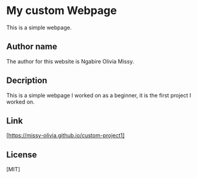 
# My custom Webpage
This is a simple webpage.
## Author name
The author for this website is Ngabire Olivia Missy.
## Decription
This is a simple webpage I worked on as a beginner, it is the first project I worked on.
## Link
[https://missy-olivia.github.io/custom-project1]
## License
[MIT]
